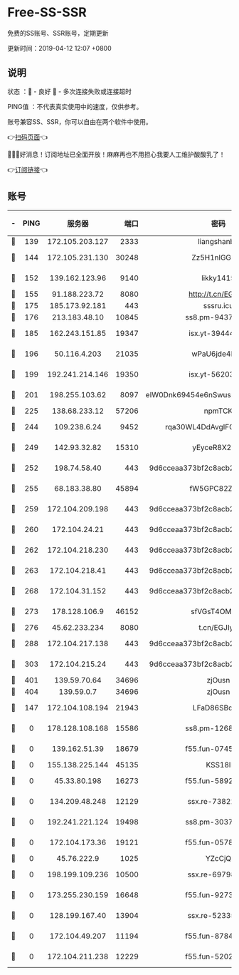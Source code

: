 # Free-SS-SSR

免费的SS账号、SSR账号，定期更新

更新时间：2019-04-12 12:07 +0800

## 说明

状态     ：🙂 - 良好 🙁 - 多次连接失败或连接超时

PING值   ：不代表真实使用中的速度，仅供参考。

账号兼容SS、SSR，你可以自由在两个软件中使用。

👉[扫码页面](https://liesauer.github.io/Free-SS-SSR/)👈

🎉🎉🎉好消息！订阅地址已全面开放！麻麻再也不用担心我要人工维护酸酸乳了！

👉[订阅链接](https://www.liesauer.net/yogurt/subscribe?ACCESS_TOKEN=DAYxR3mMaZAsaqUb)👈

## 账号

|-|PING|服务器|端口|密码|加密方式|区域|
|:----:|:----:|:-----:|-----:|:----:|:----:|:----:|
|🙂|139|172.105.203.127|2333|liangshanbo|chacha20|JP|
|🙂|144|172.105.231.130|30248|Zz5H1nlGGKHx|aes-256-cfb|JP|
|🙂|152|139.162.123.96|9140|likky1415|aes-256-cfb|JP|
|🙂|155|91.188.223.72|8080|http://t.cn/EGJIyrl|rc4-md5|RU|
|🙂|175|185.173.92.181|443|sssru.icu|rc4-md5|RU|
|🙂|176|213.183.48.10|10845|ss8.pm-94375071|rc4-md5|RU|
|🙂|185|162.243.151.85|19347|isx.yt-39444935|aes-256-cfb|US|
|🙂|196|50.116.4.203|21035|wPaU6jde4NZT|aes-256-cfb|US|
|🙂|199|192.241.214.146|19350|isx.yt-56203261|aes-256-cfb|US|
|🙂|201|198.255.103.62|8097|eIW0Dnk69454e6nSwuspv9DmS201tQ0D|aes-256-cfb|US|
|🙂|225|138.68.233.12|57206|npmTCK|rc4-md5|US|
|🙂|244|109.238.6.24|9452|rqa30WL4DdAvgIFG6Fs3znzTa|aes-256-cfb|FR|
|🙂|249|142.93.32.82|15310|yEyceR8X2EVd|aes-256-cfb|GB|
|🙂|252|198.74.58.40|443|9d6cceaa373bf2c8acb22e60b6a58be6|aes-256-cfb|US|
|🙂|255|68.183.38.80|45894|fW5GPC82Z97G|aes-256-cfb|GB|
|🙂|259|172.104.209.198|443|9d6cceaa373bf2c8acb22e60b6a58be6|aes-256-cfb|US|
|🙂|260|172.104.24.21|443|9d6cceaa373bf2c8acb22e60b6a58be6|aes-256-cfb|US|
|🙂|262|172.104.218.230|443|9d6cceaa373bf2c8acb22e60b6a58be6|aes-256-cfb|US|
|🙂|263|172.104.218.41|443|9d6cceaa373bf2c8acb22e60b6a58be6|aes-256-cfb|US|
|🙂|268|172.104.31.152|443|9d6cceaa373bf2c8acb22e60b6a58be6|aes-256-cfb|US|
|🙂|273|178.128.106.9|46152|sfVGsT4OMxHC|aes-256-cfb|SG|
|🙂|276|45.62.233.234|8080|t.cn/EGJIyrl|rc4-md5|CA|
|🙂|288|172.104.217.138|443|9d6cceaa373bf2c8acb22e60b6a58be6|aes-256-cfb|US|
|🙂|303|172.104.215.24|443|9d6cceaa373bf2c8acb22e60b6a58be6|aes-256-cfb|US|
|🙂|401|139.59.70.64|34696|zjOusn|chacha20|IN|
|🙂|404|139.59.0.7|34696|zjOusn|chacha20|IN|
|🙂|147|172.104.108.194|21943|LFaD86SBq2lY|aes-256-cfb|JP|
|🙁|0|178.128.108.168|15586|ss8.pm-12681004|aes-256-cfb|SG|
|🙁|0|139.162.51.39|18679|f55.fun-07457025|aes-256-cfb|SG|
|🙁|0|155.138.225.144|45135|KSS18l|rc4-md5|US|
|🙁|0|45.33.80.198|16273|f55.fun-58920091|aes-256-cfb|US|
|🙁|0|134.209.48.248|12129|ssx.re-73822117|aes-256-cfb|US|
|🙁|0|192.241.221.124|19498|ss8.pm-30379392|aes-256-cfb|US|
|🙁|0|172.104.173.36|19121|f55.fun-05780553|aes-256-cfb|SG|
|🙁|0|45.76.222.9|1025|YZcCjQ|rc4-md5|JP|
|🙁|0|198.199.109.236|10500|ssx.re-69798607|aes-256-cfb|US|
|🙁|0|173.255.230.159|16648|f55.fun-92736246|aes-256-cfb|US|
|🙁|0|128.199.167.40|13904|ssx.re-52335495|aes-256-cfb|SG|
|🙁|0|172.104.49.207|11194|f55.fun-87849957|aes-256-cfb|SG|
|🙁|0|172.104.211.238|12229|f55.fun-52020362|aes-256-cfb|US|
